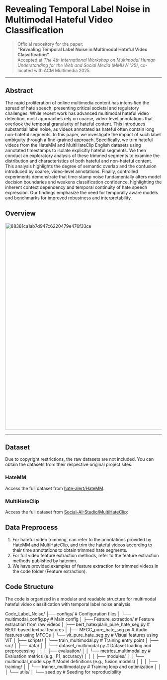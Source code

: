# Revealing Temporal Label Noise in Multimodal Hateful Video Classification

> Official repository for the paper:  
> **"Revealing Temporal Label Noise in Multimodal Hateful Video Classification"**  
> Accepted at *The 4th International Workshop on Multimodal Human Understanding for the Web and Social Media (MMUW '25)*, co-located with ACM Multimedia 2025.

---

## Abstract

The rapid proliferation of online multimedia content has intensified the spread of hate speech, presenting critical societal and regulatory challenges. While recent work has advanced multimodal hateful video detection, most approaches rely on coarse, video-level annotations that overlook the temporal granularity of hateful content. This introduces substantial label noise, as videos annotated as hateful often contain long non-hateful segments. In this paper, we investigate the impact of such label ambiguity through a fine-grained approach. Specifically, we trim hateful videos from the HateMM and MultiHateClip English datasets using annotated timestamps to isolate explicitly hateful segments. We then conduct an exploratory analysis of these trimmed segments to examine the distribution and characteristics of both hateful and non-hateful content. This analysis highlights the degree of semantic overlap and the confusion introduced by coarse, video-level annotations. Finally, controlled experiments demonstrate that time-stamp noise fundamentally alters model decision boundaries and weakens classification confidence, highlighting the inherent context dependency and temporal continuity of hate speech expression. Our findings emphasize the need for temporally aware models and benchmarks for improved robustness and interpretability.


## Overview
<img width="1480" height="666" alt="88381ca1ab7d947c6220479e476f33ce" src="https://github.com/user-attachments/assets/3cd4a01f-7a1e-4f17-9428-07347f17fb2b" />

---

## Dataset
Due to copyright restrictions, the raw datasets are not included. 
You can obtain the datasets from their respective original project sites:

### HateMM

Access the full dataset from [hate-alert/HateMM](https://github.com/hate-alert/HateMM).

### MultiHateClip

Access the full dataset from [Social-AI-Studio/MultiHateClip](https://github.com/Social-AI-Studio/MultiHateClip):  

## Data Preprocess
1. For hateful video trimming, can refer to the annotations provided by HateMM and MultiHateClip, and trim the hateful videos according to their time annotations to obtain trimmed hate segments.
2. For full video feature extraction methods, refer to the feature extraction methods published by hatemm.
3. We have provided examples of feature extraction for trimmed videos in the code folder (Feature extraction).

## Code Structure

The code is organized in a modular and readable structure for multimodal hateful video classification with temporal label noise analysis.

Code_Label_Noise/
├── configs/ # Configuration files
│ └── multimodal_config.py # Main config
│
├── Feature_extraction/ # Feature extraction from raw videos
│ ├── bert_hatexplain_pure_hate_seg.py # BERT-based textual features
│ ├── MFCC_pure_hate_seg.py # Audio features using MFCCs
│ └── vit_pure_hate_seg.py # Visual features using ViT
│
├── scripts/
│ └── train_multimodal.py # Training entry point
│
├── src/
│ ├── data/
│ │ └── dataset_multimodal.py # Dataset loading and preprocessing
│ │
│ ├── evaluation/
│ │ └── metrics_multimodal.py # Evaluation metrics (e.g., F1, accuracy)
│ │
│ ├── modules/
│ │ └── multimodal_models.py # Model definitions (e.g., fusion models)
│ │
│ ├── training/
│ │ └── trainer_multimodal.py # Training loop and optimization
│ │
│ └── utils/
│ └── seed.py # Seeding for reproducibility
